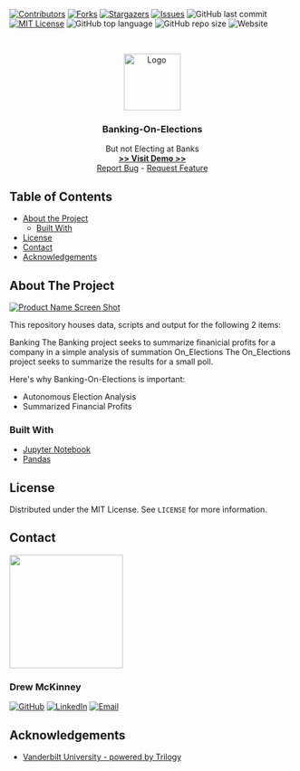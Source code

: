 
<!-- 
README Template Author: otheneildrew
Template Source: https://github.com/othneildrew/Best-README-Template
Version Author: Drew McKinney
 -->





<!-- PROJECT SHIELDS -->
[![Contributors][contributors-shield]][contributors-url]
[![Forks][forks-shield]][forks-url]
[![Stargazers][stars-shield]][stars-url]
[![Issues][issues-shield]][issues-url]
![GitHub last commit](https://img.shields.io/github/last-commit/ARMcK-hub/Banking-On-Elections)
[![MIT License][license-shield]][license-url]
![GitHub top language](https://img.shields.io/github/languages/top/ARMcK-hub/Banking-On-Elections)
![GitHub repo size](https://img.shields.io/github/repo-size/ARMcK-hub/Banking-On-Elections)
![Website](https://img.shields.io/website?down_color=lightgrey&down_message=offline&up_color=blue&up_message=online&url=https%3A%2F%2Fwestendfinancial.herokuapp.com%2F)

<!-- PROJECT LOGO -->
<br />
<p align="center">
  <a href="https://github.com/ARMcK-hub/Banking-On-Elections">
    <img src="https://m.economictimes.com/thumb/msid-71487585,width-1200,height-900,resizemode-4,imgsize-169788/bank-getty.jpg" alt="Logo" width="100" height="100">
  </a>

  <h3 align="center">Banking-On-Elections</h3>

  <p align="center">
    But not Electing at Banks
    <br />
    <a href="https://github.com/ARMcK-hub/Banking-On-Elections" target="_blank"><strong> >> Visit Demo >> </strong></a>
    <br />
    <a href="https://github.com/ARMcK-hub/Banking-On-Elections/issues">Report Bug</a>
    -
    <a href="https://github.com/ARMcK-hub/Banking-On-Elections/issues">Request Feature</a>
  </p>
</p>



<!-- TABLE OF CONTENTS -->
## Table of Contents

* [About the Project](#about-the-project)
  * [Built With](#built-with)
* [License](#license)
* [Contact](#contact)
* [Acknowledgements](#acknowledgements)



<!-- ABOUT THE PROJECT -->
## About The Project

[![Product Name Screen Shot][product-screenshot]](https://github.com/ARMcK-hub/Banking-On-Elections)

This repository houses data, scripts and output for the following 2 items:

Banking
The Banking project seeks to summarize finanicial profits for a company in a simple analysis of summation
On_Elections
The On_Elections project seeks to summarize the results for a small poll.

Here's why Banking-On-Elections is important:
* Autonomous Election Analysis
* Summarized Financial Profits


### Built With
* [Jupyter Notebook](https://jupyter.org/)
* [Pandas](https://pandas.pydata.org/)


<!-- LICENSE -->
## License

Distributed under the MIT License. See `LICENSE` for more information.



<!-- CONTACT -->
## Contact

<img src="https://avatars3.githubusercontent.com/u/57081049?s=460&u=1260bc893922a063a29f437d8565e4b970fe45ca&v=4" width=200>
<h3>Drew McKinney</h3>

[![GitHub][github-shield]][github-url]
[![LinkedIn][linkedin-shield]][linkedin-url]
[![Email][email-shield]][email-url]



<!-- ACKNOWLEDGEMENTS -->
## Acknowledgements
* [Vanderbilt University - powered by Trilogy](https://bootcamps.vanderbilt.edu/data/)



<!-- MARKDOWN LINKS & IMAGES -->
<!-- https://www.markdownguide.org/basic-syntax/#reference-style-links -->

<!-- Stock -->
[license-url]: https://github.com/ARMcK-hub/West-End-Financial/blob/master/LICENSE.txt
[linkedin-shield]: https://img.shields.io/badge/-LinkedIn-black.svg?style=flat&logo=linkedin&colorB=555
[linkedin-url]: https://www.linkedin.com/in/drew-mckinney/
[email-shield]: https://img.shields.io/badge/-Email-black.svg?style=flat&colorB=555
[email-url]: mailto:andrewryanmckinney@gmail.com
[github-shield]: https://img.shields.io/badge/-GitHub-black.svg?style=flat&colorB=555
[github-url]: https://github.com/ARMcK-hub
[languages-shield]: https://img.shields.io/badge/-GitHub-black.svg?style=flat&colorB=555


<!-- Project Dynamic -->
[license-shield]: https://img.shields.io/github/license/ARMcK-hub/Banking-On-Elections.svg?style=flat
[contributors-shield]: https://img.shields.io/github/contributors/ARMcK-hub/Banking-On-Elections.svg?style=flat
[contributors-url]: https://github.com/ARMcK-hub/Banking-On-Elections/graphs/contributors
[forks-shield]: https://img.shields.io/github/forks/ARMcK-hub/Banking-On-Elections.svg?style=flat
[forks-url]: https://github.com/ARMcK-hub/Banking-On-Elections/network/members
[stars-shield]: https://img.shields.io/github/stars/ARMcK-hub/Banking-On-Elections.svg?style=flat
[stars-url]: https://github.com/ARMcK-hub/Banking-On-Elections/stargazers
[issues-shield]: https://img.shields.io/github/issues/ARMcK-hub/Banking-On-Elections.svg?style=flat
[issues-url]: https://github.com/ARMcK-hub/Banking-On-Elections/issues
[product-screenshot]: https://krebsonsecurity.com/wp-content/uploads/2019/07/voting.png

